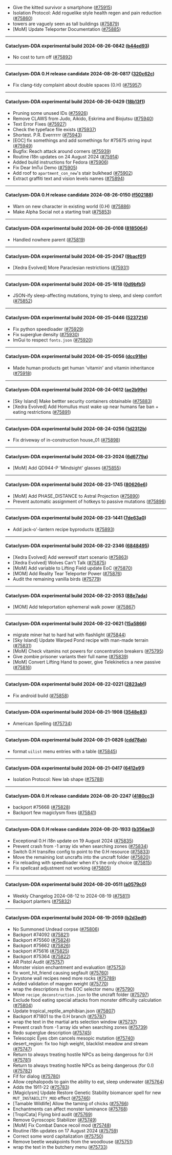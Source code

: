 * Give the kitted survivor a smartphone ([#75915](https://github.com/CleverRaven/Cataclysm-DDA/pull/75915))
* Isolation Protocol:  Add roguelike style health regen and pain reduction ([#75860](https://github.com/CleverRaven/Cataclysm-DDA/pull/75860))
* towers are vaguely seen as tall buildings ([#75879](https://github.com/CleverRaven/Cataclysm-DDA/pull/75879))
* [MoM] Update Teleporter Documentation ([#75885](https://github.com/CleverRaven/Cataclysm-DDA/pull/75885))

---

#### Cataclysm-DDA experimental build 2024-08-26-0842 ([b44ed93](https://github.com/CleverRaven/Cataclysm-DDA/releases/tag/cdda-experimental-2024-08-26-0842))

* No cost to turn off ([#75892](https://github.com/CleverRaven/Cataclysm-DDA/pull/75892))

---

#### Cataclysm-DDA 0.H release candidate 2024-08-26-0817 ([320c62c](https://github.com/CleverRaven/Cataclysm-DDA/releases/tag/cdda-0.H-2024-08-26-0817))

* Fix clang-tidy complaint about double spaces (0.H) ([#75957](https://github.com/CleverRaven/Cataclysm-DDA/pull/75957))

---

#### Cataclysm-DDA experimental build 2024-08-26-0429 ([18b13f1](https://github.com/CleverRaven/Cataclysm-DDA/releases/tag/cdda-experimental-2024-08-26-0429))

* Pruning some unused IDs ([#75926](https://github.com/CleverRaven/Cataclysm-DDA/pull/75926))
* Remove CLAWS from Judo, Aikido, Eskrima and Biojutsu ([#75940](https://github.com/CleverRaven/Cataclysm-DDA/pull/75940))
* Text Error Fixes ([#75927](https://github.com/CleverRaven/Cataclysm-DDA/pull/75927))
* Check the typeface file exists ([#75937](https://github.com/CleverRaven/Cataclysm-DDA/pull/75937))
* Shortest. P.R. Everrrrrr  ([#75943](https://github.com/CleverRaven/Cataclysm-DDA/pull/75943))
* [EOC] fix somethings and add somethings for #75675 string input ([#75949](https://github.com/CleverRaven/Cataclysm-DDA/pull/75949))
* Bugfix: Reach attack around corners ([#75939](https://github.com/CleverRaven/Cataclysm-DDA/pull/75939))
* Routine i18n updates on 24 August 2024 ([#75914](https://github.com/CleverRaven/Cataclysm-DDA/pull/75914))
* Added build instructions for Fedora ([#75906](https://github.com/CleverRaven/Cataclysm-DDA/pull/75906))
* Fix Dear ImTui Demo ([#75905](https://github.com/CleverRaven/Cataclysm-DDA/pull/75905))
* Add roof to `apartment_con_new`'s stair bulkhead  ([#75902](https://github.com/CleverRaven/Cataclysm-DDA/pull/75902))
* Extract graffiti text and vision levels names ([#75894](https://github.com/CleverRaven/Cataclysm-DDA/pull/75894))

---

#### Cataclysm-DDA 0.H release candidate 2024-08-26-0150 ([f502188](https://github.com/CleverRaven/Cataclysm-DDA/releases/tag/cdda-0.H-2024-08-26-0150))

* Warn on new character in existing world (0.H) ([#75886](https://github.com/CleverRaven/Cataclysm-DDA/pull/75886))
* Make Alpha Social not a starting trait  ([#75853](https://github.com/CleverRaven/Cataclysm-DDA/pull/75853))

---

#### Cataclysm-DDA experimental build 2024-08-26-0108 ([8185064](https://github.com/CleverRaven/Cataclysm-DDA/releases/tag/cdda-experimental-2024-08-26-0108))

* Handled nowhere parent ([#75819](https://github.com/CleverRaven/Cataclysm-DDA/pull/75819))

---

#### Cataclysm-DDA experimental build 2024-08-25-2047 ([9bacf01](https://github.com/CleverRaven/Cataclysm-DDA/releases/tag/cdda-experimental-2024-08-25-2047))

* [Xedra Evolved] More Paraclesian restrictions ([#75931](https://github.com/CleverRaven/Cataclysm-DDA/pull/75931))

---

#### Cataclysm-DDA experimental build 2024-08-25-1618 ([0d9bfb5](https://github.com/CleverRaven/Cataclysm-DDA/releases/tag/cdda-experimental-2024-08-25-1618))

* JSON-ify sleep-affecting mutations, trying to sleep, and sleep comfort ([#75852](https://github.com/CleverRaven/Cataclysm-DDA/pull/75852))

---

#### Cataclysm-DDA experimental build 2024-08-25-0446 ([5237214](https://github.com/CleverRaven/Cataclysm-DDA/releases/tag/cdda-experimental-2024-08-25-0446))

* Fix python speedloader ([#75929](https://github.com/CleverRaven/Cataclysm-DDA/pull/75929))
* Fix superglue density ([#75930](https://github.com/CleverRaven/Cataclysm-DDA/pull/75930))
* ImGui to respect `fonts.json` ([#75920](https://github.com/CleverRaven/Cataclysm-DDA/pull/75920))

---

#### Cataclysm-DDA experimental build 2024-08-25-0056 ([dcc918e](https://github.com/CleverRaven/Cataclysm-DDA/releases/tag/cdda-experimental-2024-08-25-0056))

* Made human products get human 'vitamin' and vitamin inheritance ([#75918](https://github.com/CleverRaven/Cataclysm-DDA/pull/75918))

---

#### Cataclysm-DDA experimental build 2024-08-24-0612 ([ae2b99e](https://github.com/CleverRaven/Cataclysm-DDA/releases/tag/cdda-experimental-2024-08-24-0612))

* [Sky Island] Make bettter security containers obtainable ([#75883](https://github.com/CleverRaven/Cataclysm-DDA/pull/75883))
* [Xedra Evolved] Add Homullus must wake up near humans fae ban + eating restrictions ([#75891](https://github.com/CleverRaven/Cataclysm-DDA/pull/75891))

---

#### Cataclysm-DDA experimental build 2024-08-24-0256 ([1d2312b](https://github.com/CleverRaven/Cataclysm-DDA/releases/tag/cdda-experimental-2024-08-24-0256))

* Fix driveway of in-construction house_01 ([#75898](https://github.com/CleverRaven/Cataclysm-DDA/pull/75898))

---

#### Cataclysm-DDA experimental build 2024-08-23-2024 ([6d6779a](https://github.com/CleverRaven/Cataclysm-DDA/releases/tag/cdda-experimental-2024-08-23-2024))

* [MoM] Add QD944-P 'Mindsight' glasses ([#75855](https://github.com/CleverRaven/Cataclysm-DDA/pull/75855))

---

#### Cataclysm-DDA experimental build 2024-08-23-1745 ([80626e6](https://github.com/CleverRaven/Cataclysm-DDA/releases/tag/cdda-experimental-2024-08-23-1745))

* [MoM] Add PHASE_DISTANCE to Astral Projection ([#75890](https://github.com/CleverRaven/Cataclysm-DDA/pull/75890))
* Prevent automatic assignment of hotkeys to passive mutations ([#75896](https://github.com/CleverRaven/Cataclysm-DDA/pull/75896))

---

#### Cataclysm-DDA experimental build 2024-08-23-1441 ([7de63a0](https://github.com/CleverRaven/Cataclysm-DDA/releases/tag/cdda-experimental-2024-08-23-1441))

* Add jack-o'-lantern recipe byproducts ([#75893](https://github.com/CleverRaven/Cataclysm-DDA/pull/75893))

---

#### Cataclysm-DDA experimental build 2024-08-22-2346 ([6848495](https://github.com/CleverRaven/Cataclysm-DDA/releases/tag/cdda-experimental-2024-08-22-2346))

* [Xedra Evolved] Add werewolf start scenario ([#75863](https://github.com/CleverRaven/Cataclysm-DDA/pull/75863))
* [Xedra Evolved] Wolves Can't Talk ([#75875](https://github.com/CleverRaven/Cataclysm-DDA/pull/75875))
* [MoM] Add variable to Lifting Field update EoC ([#75870](https://github.com/CleverRaven/Cataclysm-DDA/pull/75870))
* [MOM] Add Reality Tear Teleporter Power ([#75876](https://github.com/CleverRaven/Cataclysm-DDA/pull/75876))
* Audit the remaining vanilla birds ([#75779](https://github.com/CleverRaven/Cataclysm-DDA/pull/75779))

---

#### Cataclysm-DDA experimental build 2024-08-22-2053 ([88e7ada](https://github.com/CleverRaven/Cataclysm-DDA/releases/tag/cdda-experimental-2024-08-22-2053))

* [MOM] Add teleportation ephemeral walk power ([#75867](https://github.com/CleverRaven/Cataclysm-DDA/pull/75867))

---

#### Cataclysm-DDA experimental build 2024-08-22-0621 ([15a5866](https://github.com/CleverRaven/Cataclysm-DDA/releases/tag/cdda-experimental-2024-08-22-0621))

* migrate miner hat to hard hat with flashlight ([#75844](https://github.com/CleverRaven/Cataclysm-DDA/pull/75844))
* [Sky Island] Update Warped Pond recipe with man-made terrain ([#75831](https://github.com/CleverRaven/Cataclysm-DDA/pull/75831))
* [MoM] Check vitamins not powers for concentration breakers  ([#75795](https://github.com/CleverRaven/Cataclysm-DDA/pull/75795))
* Give zombie prisoner variants their full name ([#75839](https://github.com/CleverRaven/Cataclysm-DDA/pull/75839))
* [MoM] Convert Lifting Hand to power, give Telekinetics a new passive ([#75816](https://github.com/CleverRaven/Cataclysm-DDA/pull/75816))

---

#### Cataclysm-DDA experimental build 2024-08-22-0221 ([2823ab1](https://github.com/CleverRaven/Cataclysm-DDA/releases/tag/cdda-experimental-2024-08-22-0221))

* Fix android build ([#75858](https://github.com/CleverRaven/Cataclysm-DDA/pull/75858))

---

#### Cataclysm-DDA experimental build 2024-08-21-1908 ([3548e83](https://github.com/CleverRaven/Cataclysm-DDA/releases/tag/cdda-experimental-2024-08-21-1908))

* American Spelling ([#75734](https://github.com/CleverRaven/Cataclysm-DDA/pull/75734))

---

#### Cataclysm-DDA experimental build 2024-08-21-0826 ([cdd78ab](https://github.com/CleverRaven/Cataclysm-DDA/releases/tag/cdda-experimental-2024-08-21-0826))

* format `uilist` menu entries with a table ([#75845](https://github.com/CleverRaven/Cataclysm-DDA/pull/75845))

---

#### Cataclysm-DDA experimental build 2024-08-21-0417 ([6412e91](https://github.com/CleverRaven/Cataclysm-DDA/releases/tag/cdda-experimental-2024-08-21-0417))

* Isolation Protocol: New lab shape ([#75788](https://github.com/CleverRaven/Cataclysm-DDA/pull/75788))

---

#### Cataclysm-DDA 0.H release candidate 2024-08-20-2247 ([4180cc3](https://github.com/CleverRaven/Cataclysm-DDA/releases/tag/cdda-0.H-2024-08-20-2247))

* backport #75668 ([#75828](https://github.com/CleverRaven/Cataclysm-DDA/pull/75828))
* Backport few magiclysm fixes ([#75841](https://github.com/CleverRaven/Cataclysm-DDA/pull/75841))

---

#### Cataclysm-DDA 0.H release candidate 2024-08-20-1933 ([b356ae3](https://github.com/CleverRaven/Cataclysm-DDA/releases/tag/cdda-0.H-2024-08-20-1933))

* Exceptional 0.H i18n update on 19 August 2024 ([#75835](https://github.com/CleverRaven/Cataclysm-DDA/pull/75835))
* Prevent crash from -1 array idx when searching zones ([#75834](https://github.com/CleverRaven/Cataclysm-DDA/pull/75834))
* Switch 0.H transifex config to point to the 0.H resource ([#75833](https://github.com/CleverRaven/Cataclysm-DDA/pull/75833))
* Move the remaining lost uncrafts into the uncraft folder ([#75820](https://github.com/CleverRaven/Cataclysm-DDA/pull/75820))
* Fix reloading with speedloader when it's the only choice ([#75815](https://github.com/CleverRaven/Cataclysm-DDA/pull/75815))
* Fix spellcast adjustment not working ([#75805](https://github.com/CleverRaven/Cataclysm-DDA/pull/75805))

---

#### Cataclysm-DDA experimental build 2024-08-20-0511 ([a0579c0](https://github.com/CleverRaven/Cataclysm-DDA/releases/tag/cdda-experimental-2024-08-20-0511))

* Weekly Changelog 2024-08-12 to 2024-08-19 ([#75811](https://github.com/CleverRaven/Cataclysm-DDA/pull/75811))
* Backport planters ([#75832](https://github.com/CleverRaven/Cataclysm-DDA/pull/75832))

---

#### Cataclysm-DDA experimental build 2024-08-19-2059 ([b2d3edf](https://github.com/CleverRaven/Cataclysm-DDA/releases/tag/cdda-experimental-2024-08-19-2059))

* No Summoned Undead corpse ([#75806](https://github.com/CleverRaven/Cataclysm-DDA/pull/75806))
* Backport #74092 ([#75821](https://github.com/CleverRaven/Cataclysm-DDA/pull/75821))
* Backport #75560 ([#75824](https://github.com/CleverRaven/Cataclysm-DDA/pull/75824))
* Backport #75662 ([#75826](https://github.com/CleverRaven/Cataclysm-DDA/pull/75826))
* backport #75616 ([#75825](https://github.com/CleverRaven/Cataclysm-DDA/pull/75825))
* Backport #75364 ([#75822](https://github.com/CleverRaven/Cataclysm-DDA/pull/75822))
* AR Pistol Audit ([#75757](https://github.com/CleverRaven/Cataclysm-DDA/pull/75757))
* Monster vision enchantment and evaluation ([#75753](https://github.com/CleverRaven/Cataclysm-DDA/pull/75753))
* fix wont_hit_friend causing segfault ([#75760](https://github.com/CleverRaven/Cataclysm-DDA/pull/75760))
* Drystone wall recipes need more rocks ([#75789](https://github.com/CleverRaven/Cataclysm-DDA/pull/75789))
* Added validation of mapgen weight ([#75770](https://github.com/CleverRaven/Cataclysm-DDA/pull/75770))
* wrap the descriptions in the EOC selector menu ([#75790](https://github.com/CleverRaven/Cataclysm-DDA/pull/75790))
* Move ``recipe_deconstruction.json`` to the uncraft folder ([#75797](https://github.com/CleverRaven/Cataclysm-DDA/pull/75797))
* Exclude food eating special attacks from monster difficulty calculation ([#75804](https://github.com/CleverRaven/Cataclysm-DDA/pull/75804))
* Update tropical_reptile_amphibian.json ([#75807](https://github.com/CleverRaven/Cataclysm-DDA/pull/75807))
* Backport #71801 to the 0.H branch ([#75787](https://github.com/CleverRaven/Cataclysm-DDA/pull/75787))
* wrap the text in the martial arts selection window ([#75737](https://github.com/CleverRaven/Cataclysm-DDA/pull/75737))
* Prevent crash from -1 array idx when searching zones ([#75739](https://github.com/CleverRaven/Cataclysm-DDA/pull/75739))
* Redo superglue description ([#75745](https://github.com/CleverRaven/Cataclysm-DDA/pull/75745))
* Telescopic Eyes cbm cancels mesopic mutation ([#75740](https://github.com/CleverRaven/Cataclysm-DDA/pull/75740))
* desert_region: fix too high weight, blacklist meadow and stream ([#75747](https://github.com/CleverRaven/Cataclysm-DDA/pull/75747))
* Return to always treating hostile NPCs as being dangerous for 0.H ([#75781](https://github.com/CleverRaven/Cataclysm-DDA/pull/75781))
* Return to always treating hostile NPCs as being dangerous (for 0.I) ([#75782](https://github.com/CleverRaven/Cataclysm-DDA/pull/75782))
* Fif for dialog ([#75780](https://github.com/CleverRaven/Cataclysm-DDA/pull/75780))
* Allow cephalopods to gain the ability to eat, sleep underwater ([#75764](https://github.com/CleverRaven/Cataclysm-DDA/pull/75764))
* Adds the 1911-22 ([#75783](https://github.com/CleverRaven/Cataclysm-DDA/pull/75783))
* [Magiclysm] Update Restore Genetic Stability biomancer spell for new `MUT_INSTABILITY_MOD` effect ([#75746](https://github.com/CleverRaven/Cataclysm-DDA/pull/75746))
* [Tamable Wildlife] Allow the taming of chicks ([#75766](https://github.com/CleverRaven/Cataclysm-DDA/pull/75766))
* Enchantments can affect monster luminance ([#75768](https://github.com/CleverRaven/Cataclysm-DDA/pull/75768))
* [TropiCata] Flying bird audit ([#75769](https://github.com/CleverRaven/Cataclysm-DDA/pull/75769))
* Remove Gyroscopic Stabilizer ([#75749](https://github.com/CleverRaven/Cataclysm-DDA/pull/75749))
* [MoM] Fix Combat Dance recoil mod ([#75748](https://github.com/CleverRaven/Cataclysm-DDA/pull/75748))
* Routine i18n updates on 17 August 2024 ([#75759](https://github.com/CleverRaven/Cataclysm-DDA/pull/75759))
* Correct some word capitalization ([#75750](https://github.com/CleverRaven/Cataclysm-DDA/pull/75750))
* Remove beetle weakpoints from the woodlouse ([#75751](https://github.com/CleverRaven/Cataclysm-DDA/pull/75751))
* wrap the text in the butchery menu ([#75733](https://github.com/CleverRaven/Cataclysm-DDA/pull/75733))

